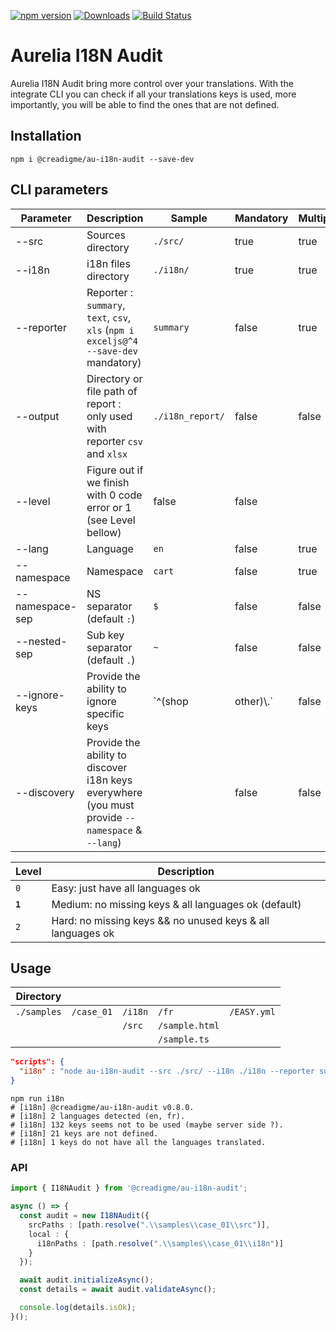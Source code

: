 [![npm version](https://img.shields.io/npm/v/@creadigme/au-i18n-audit.svg)](https://www.npmjs.com/package/creadigme/au-i18n-audit)
[![Downloads](https://img.shields.io/npm/dm/@creadigme/au-i18n-audit.svg)](https://www.npmjs.com/package/creadigme/au-i18n-audit)
[![Build Status](https://github.com/Creadigme/au-i18n-audit/workflows/Node.js%20CI/badge.svg)](https://github.com/creadigme/au-i18n-audit/actions)
<br />

# Aurelia I18N Audit

Aurelia I18N Audit bring more control over your translations. With the integrate CLI you can check if all your translations keys is used, more importantly, you will be able to find the ones that are not defined.


## Installation

```shell
npm i @creadigme/au-i18n-audit --save-dev
```

## CLI parameters
  
| Parameter | Description | Sample | Mandatory | Multiple
|---|---|---|---|---|
| --src | Sources directory | `./src/` | true | true
| --i18n | i18n files directory | `./i18n/` | true | true
| --reporter | Reporter : `summary`, `text`, `csv`, `xls` (`npm i exceljs@^4 --save-dev` mandatory) | `summary` | false | true
| --output | Directory or file path of report : only used with reporter `csv` and  `xlsx` | `./i18n_report/` | false | false
| --level | Figure out if we finish with 0 code error or 1 (see Level bellow) | false | false
| --lang | Language | `en` | false | true
| --namespace | Namespace | `cart` | false | true
| --namespace-sep | NS separator (default `:`) | `$` | false | false
| --nested-sep | Sub key separator (default `.`) | `~` | false | false
| --ignore-keys | Provide the ability to ignore specific keys | `^(shop|other)\\.` | false | false
| --discovery | Provide the ability to discover i18n keys everywhere (you must provide `--namespace` & `--lang`) | | false | false

| Level | Description 
|---|---|
| `0` | Easy: just have all languages ok
| **`1`** | Medium: no missing keys & all languages ok (default)
| `2` | Hard: no missing keys && no unused keys & all languages ok

## Usage

| Directory |  |  |  |  |
|---|---|---|---|---|
| `./samples` | `/case_01` | `/i18n` | `/fr` | `/EASY.yml`
|  |  | `/src` | `/sample.html` | 
|  |  | | `/sample.ts` | 


```json
"scripts": {
  "i18n" : "node au-i18n-audit --src ./src/ --i18n ./i18n --reporter summary"
}
```

```shell
npm run i18n
# [i18n] @creadigme/au-i18n-audit v0.8.0.
# [i18n] 2 languages detected (en, fr).
# [i18n] 132 keys seems not to be used (maybe server side ?).
# [i18n] 21 keys are not defined.
# [i18n] 1 keys do not have all the languages translated.
```

### API

```typescript
import { I18NAudit } from '@creadigme/au-i18n-audit';

async () => {
  const audit = new I18NAudit({
    srcPaths : [path.resolve(".\\samples\\case_01\\src")],
    local : {
      i18nPaths : [path.resolve(".\\samples\\case_01\\i18n")]
    }
  });

  await audit.initializeAsync();
  const details = await audit.validateAsync();

  console.log(details.isOk);
}();
```
